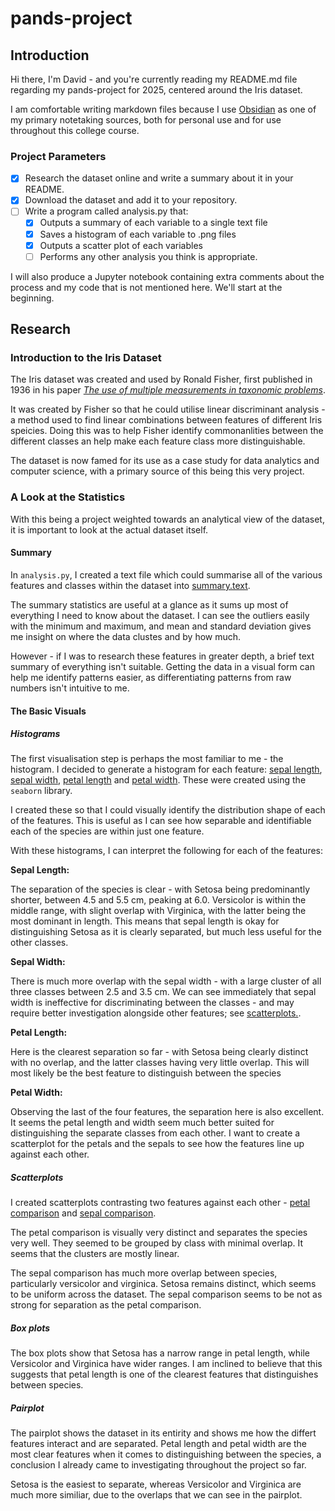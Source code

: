 # pands-project

## **Introduction**

Hi there, I'm David - and you're currently reading my README.md file regarding my pands-project for 2025, centered around the Iris dataset.

I am comfortable writing markdown files because I use [Obsidian](https://obsidian.md/) as one of my primary notetaking sources, both for personal use and for use throughout this college course.

### **Project Parameters**

- [x] Research the dataset online and write a summary about it in your README.
- [x] Download the dataset and add it to your repository.
- [ ] Write a program called analysis.py that:
  - [x] Outputs a summary of each variable to a single text file
  - [x] Saves a histogram of each variable to .png files
  - [x] Outputs a scatter plot of each variables
  - [ ] Performs any other analysis you think is appropriate.

I will also produce a Jupyter notebook containing extra comments about the process and my code that is not mentioned here. We'll start at the beginning.

## **Research**

### **Introduction to the Iris Dataset**

The Iris dataset was created and used by Ronald Fisher, first published in 1936 in his paper [*The use of multiple measurements in taxonomic problems*](https://lgross.utk.edu/Math589Fall2020/RAFisher1936measurementsFlowerTaxa.pdf).

It was created by Fisher so that he could utilise linear discriminant analysis - a method used to find linear combinations between features of different Iris speicies. Doing this was to help Fisher identify commonanlities between the different classes an help make each feature class more distinguishable.

The dataset is now famed for its use as a case study for data analytics and computer science, with a primary source of this being this very project.

### **A Look at the Statistics**

With this being a project weighted towards an analytical view of the dataset, it is important to look at the actual dataset itself.

#### **Summary**

In `analysis.py`, I created a text file which could summarise all of the various features and classes within the dataset into [summary.text](./summary.txt).

The summary statistics are useful at a glance as it sums up most of everything I need to know about the dataset. I can see the outliers easily with the minimum and maximum, and mean and standard deviation gives me insight on where the data clustes and by how much.

However - if I was to research these features in greater depth, a brief text summary of everything isn't suitable. Getting the data in a visual form can help me identify patterns easier, as differentiating patterns from raw numbers isn't intuitive to me.

#### **The Basic Visuals**

##### **Histograms**

The first visualisation step is perhaps the most familiar to me - the histogram. I decided to generate a histogram for each feature: [sepal length](./pngs/sepal_length_distribution.png), [sepal width](./pngs/sepal_width_distribution.png), [petal length](./pngs/petal_length_distribution.png) and [petal width](./pngs/petal_width_distribution.png). These were created using the `seaborn` library.

I created these so that I could visually identify the distribution shape of each of the features. This is useful as I can see how separable and identifiable each of the species are within just one feature.

With these histograms, I can interpret the following for each of the features:

**Sepal Length:**

The separation of the species is clear - with Setosa being predominantly shorter, between 4.5 and 5.5 cm, peaking at 6.0. Versicolor is within the middle range, with slight overlap with Virginica, with the latter being the most dominant in length. This means that sepal length is okay for distinguishing Setosa as it is clearly separated, but much less useful for the other classes.

**Sepal Width:**

There is much more overlap with the sepal width - with a large cluster of all three classes between 2.5 and 3.5 cm. We can see immediately that sepal width is ineffective for discriminating between the classes - and may require better investigation alongside other features; see [scatterplots.](#scatterplots).

**Petal Length:**

Here is the clearest separation so far - with Setosa being clearly distinct with no overlap, and the latter classes having very little overlap. This will most likely be the best feature to distinguish between the species

**Petal Width:**

Observing the last of the four features, the separation here is also excellent. It seems the petal length and width seem much better suited for distinguishing the separate classes from each other. I want to create a scatterplot for the petals and the sepals to see how the features line up against each other.


##### **Scatterplots**

I created scatterplots contrasting two features against each other - [petal comparison](./pngs/petal_length_vs_petal_width.png) and [sepal comparison](./pngs/sepal_length_vs_sepal_width.png). 

The petal comparison is visually very distinct and separates the species very well. They seemed to be grouped by class with minimal overlap. It seems that the clusters are mostly linear.

The sepal comparison has much more overlap between species, particularly versicolor and virginica. Setosa remains distinct, which seems to be uniform across the dataset. The sepal comparison seems to be not as strong for separation as the petal comparison. 

##### **Box plots**

The box plots show that Setosa has a narrow range in petal length, while Versicolor and Virginica have wider ranges. I am inclined to believe that this suggests that petal length is one of the clearest features that distinguishes between species.

##### **Pairplot**

The pairplot shows the dataset in its entirity and shows me how the differt features interact and are separated. Petal length and petal width are the most clear features when it comes to distinguishing between the species, a conclusion I already came to investigating throughout the project so far.

Setosa is the easiest to separate, whereas Versicolor and Virginica are much more similiar, due to the overlaps that we can see in the pairplot.


